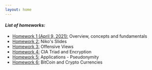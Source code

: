 ```yaml
---
layout: home
---
```

#### *List of homeworks:*
- [Homework 1 (April 9, 2021):](h1.markdown) Overview, concepts and fundamentals
- [Homework 2:](h2.markdown) Niko's Slides
- [Homework 3:](h3.markdown) Offensive Views
- [Homework 4:](h4.markdown) CIA Triad and Encryption
- [Homework 5:](h5.markdown) Applications - Pseudonymity
- [Homework 6:](h6.markdown) BitCoin and Crypto Currencies